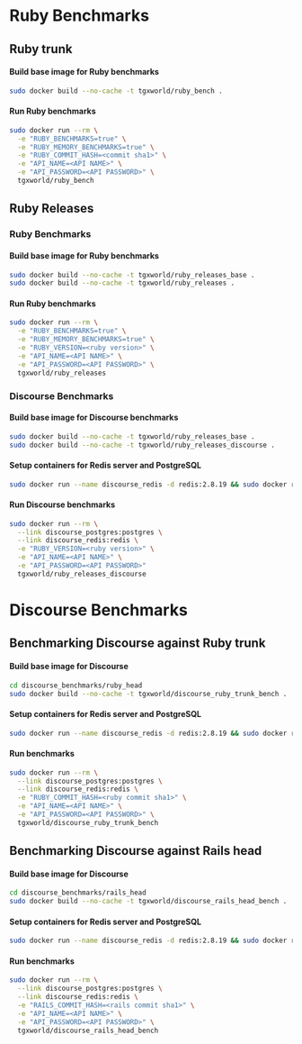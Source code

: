 # Ruby Benchmarks

## Ruby trunk

#### Build base image for Ruby benchmarks
```bash
sudo docker build --no-cache -t tgxworld/ruby_bench .
```

#### Run Ruby benchmarks
```bash
sudo docker run --rm \
  -e "RUBY_BENCHMARKS=true" \
  -e "RUBY_MEMORY_BENCHMARKS=true" \
  -e "RUBY_COMMIT_HASH=<commit sha1>" \
  -e "API_NAME=<API NAME>" \
  -e "API_PASSWORD=<API PASSWORD>" \
  tgxworld/ruby_bench
```
## Ruby Releases

### Ruby Benchmarks

#### Build base image for Ruby benchmarks
```bash
sudo docker build --no-cache -t tgxworld/ruby_releases_base .
sudo docker build --no-cache -t tgxworld/ruby_releases .
```

#### Run Ruby benchmarks
```bash
sudo docker run --rm \
  -e "RUBY_BENCHMARKS=true" \
  -e "RUBY_MEMORY_BENCHMARKS=true" \
  -e "RUBY_VERSION=<ruby version>" \
  -e "API_NAME=<API NAME>" \
  -e "API_PASSWORD=<API PASSWORD>" \
  tgxworld/ruby_releases
```

### Discourse Benchmarks

#### Build base image for Discourse benchmarks
```bash
sudo docker build --no-cache -t tgxworld/ruby_releases_base .
sudo docker build --no-cache -t tgxworld/ruby_releases_discourse .
```

#### Setup containers for Redis server and PostgreSQL
```bash
sudo docker run --name discourse_redis -d redis:2.8.19 && sudo docker run --name discourse_postgres -d postgres:9.3.5
```

#### Run Discourse benchmarks
```bash
sudo docker run --rm \
  --link discourse_postgres:postgres \
  --link discourse_redis:redis \
  -e "RUBY_VERSION=<ruby version>" \
  -e "API_NAME=<API NAME>" \
  -e "API_PASSWORD=<API PASSWORD>"
  tgxworld/ruby_releases_discourse
```

# Discourse Benchmarks

## Benchmarking Discourse against Ruby trunk

#### Build base image for Discourse
```bash
cd discourse_benchmarks/ruby_head
sudo docker build --no-cache -t tgxworld/discourse_ruby_trunk_bench .
```

#### Setup containers for Redis server and PostgreSQL
```bash
sudo docker run --name discourse_redis -d redis:2.8.19 && sudo docker run --name discourse_postgres -d postgres:9.3.5
```

#### Run benchmarks
```bash
sudo docker run --rm \
  --link discourse_postgres:postgres \
  --link discourse_redis:redis \
  -e "RUBY_COMMIT_HASH=<ruby commit sha1>" \
  -e "API_NAME=<API NAME>" \
  -e "API_PASSWORD=<API PASSWORD>" \
  tgxworld/discourse_ruby_trunk_bench
```

## Benchmarking Discourse against Rails head

#### Build base image for Discourse
```bash
cd discourse_benchmarks/rails_head
sudo docker build --no-cache -t tgxworld/discourse_rails_head_bench .
```

#### Setup containers for Redis server and PostgreSQL
```bash
sudo docker run --name discourse_redis -d redis:2.8.19 && sudo docker run --name discourse_postgres -d postgres:9.3.5
```

#### Run benchmarks
```bash
sudo docker run --rm \
  --link discourse_postgres:postgres \
  --link discourse_redis:redis \
  -e "RAILS_COMMIT_HASH=<rails commit sha1>" \
  -e "API_NAME=<API NAME>" \
  -e "API_PASSWORD=<API PASSWORD>" \
  tgxworld/discourse_rails_head_bench
```

